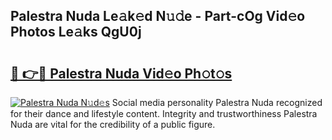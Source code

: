## Palestra Nuda Le𝚊k𝚎d N𝚞𝚍e - Part-cOg Vid𝚎o Photos Le𝚊ks QgU0j

# <h2><a href="http://fbd6qwz.evod.top/?m=Palestra+Nuda">🔗 👉🔴 Palestra Nuda Vid𝚎o Ph𝚘t𝚘s</a></h2>

[![Palestra Nuda N𝚞d𝚎s](https://i.imgur.com/8V9OHl7.gif)](http://fbd6qwz.evod.top/?m=Palestra+Nuda)
Social media personality Palestra Nuda recognized for their dance and lifestyle content. Integrity and trustworthiness Palestra Nuda are vital for the credibility of a public figure. 

